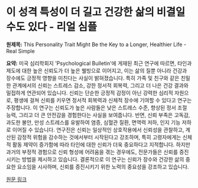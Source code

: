 # 이 성격 특성이 더 길고 건강한 삶의 비결일 수도 있다 - 리얼 심플

**원제목:** This Personality Trait Might Be the Key to a Longer, Healthier Life - Real Simple

**요약:** 미국 심리학회지 'Psychological Bulletin'에 게재된 최근 연구에 따르면, 타인과 제도에 대한 높은 신뢰도가 더 높은 웰빙으로 이어지고, 이는 삶의 질뿐 아니라 건강과 장수에도 긍정적 영향을 미친다는 사실이 밝혀졌습니다. 특히 가족 및 친구와 같은 친밀한 관계에서의 신뢰는 스트레스 감소, 강한 정서적 회복력, 그리고 더 나은 건강 결과와 밀접하게 연관되어 있습니다. 신뢰는 단순한 긍정적 감정이 아닌 강력한 심리적 자원으로, 평생에 걸쳐 신뢰를 키우면 정서적 회복력과 신체적 장수에 기여할 수 있다고 연구는 주장합니다.  이 연구는 신뢰도가 높은 사람들은 낮은 스트레스 수준, 향상된 정서 조절 능력, 그리고 더 큰 안전감을 경험한다는 사실을 보여줍니다. 반면, 신뢰 부족은 고독감, 과도한 불안, 만성 스트레스를 유발하여 염증, 심혈관 질환, 면역력 저하, 인지 기능 저하로 이어질 수 있습니다.  연구진은 신뢰는 일상적인 상호작용에서 신뢰성을 관찰하고, 계산된 감정적 위험을 감수하는 것에서부터 시작된다고 강조하며,  특히 고령자에게는 신체적 활동 제약이 증가함에 따라 타인에 대한 신뢰가 더욱 중요하다고 지적합니다.  하지만 과거의 부정적 경험으로 신뢰 형성에 어려움을 겪는 경우에도, 전문가들은 신뢰를 증진시키는 방법을 제시하고 있습니다.  결론적으로 이 연구는 신뢰가 장수와 건강한 삶의 중요한 요소임을 시사하며, 신뢰를 증진시키기 위한 노력의 중요성을 강조하고 있습니다.

[원문 링크](https://www.realsimple.com/personality-trait-longevity-11777788)
